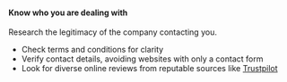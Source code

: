 ####  **Know who you are dealing with**

Research the legitimacy of the company contacting you.

  * Check terms and conditions for clarity 
  * Verify contact details, avoiding websites with only a contact form 
  * Look for diverse online reviews from reputable sources like [ Trustpilot ](https://ie.trustpilot.com/)
